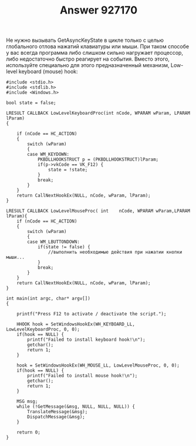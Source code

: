 ﻿---
title: "Answer 927170"
se.owner.user_id: 240512
se.owner.display_name: "MSDN.WhiteKnight"
se.owner.link: "https://ru.stackoverflow.com/users/240512/msdn-whiteknight"
se.answer_id: 927170
se.question_id: 926187
se.post_type: answer
se.score: 0
se.is_accepted: False
---
<p>Не нужно вызывать GetAsyncKeyState в цикле только с целью глобального отлова нажатий клавиатуры или мыши. При таком способе у вас всегда программа либо слишком сильно нагружает процессор, либо недостаточно быстро реагирует на события. Вместо этого, используйте специально для этого предназначенный механизм, Low-level keyboard (mouse) hook:</p>

<pre><code>#include &lt;stdio.h&gt;
#include &lt;stdlib.h&gt;
#include &lt;Windows.h&gt;

bool state = false;

LRESULT CALLBACK LowLevelKeyboardProc(int nCode, WPARAM wParam, LPARAM lParam)
{    

    if (nCode == HC_ACTION)
    {
        switch (wParam)
        {
        case WM_KEYDOWN:
            PKBDLLHOOKSTRUCT p = (PKBDLLHOOKSTRUCT)lParam;
            if(p-&gt;vkCode == VK_F12) {               
                state = !state;             
            }           
            break;
        }
    }
    return CallNextHookEx(NULL, nCode, wParam, lParam);
}

LRESULT CALLBACK LowLevelMouseProc( int    nCode, WPARAM wParam,LPARAM lParam){
    if (nCode == HC_ACTION)
    {
        switch (wParam)
        {
        case WM_LBUTTONDOWN:            
            if(state != false) {
                //выполнить необходимые действия при нажатии кнопки мыши...             
            }
            break;
        }
    }
    return CallNextHookEx(NULL, nCode, wParam, lParam);
}

int main(int argc, char* argv[])
{

    printf("Press F12 to activate / deactivate the script.");

    HHOOK hook = SetWindowsHookEx(WH_KEYBOARD_LL, LowLevelKeyboardProc, 0, 0);
    if(hook == NULL) {
        printf("Failed to install keyboard hook!\n");
        getchar();
        return 1;
    }

    hook = SetWindowsHookEx(WH_MOUSE_LL, LowLevelMouseProc, 0, 0);
    if(hook == NULL) {
        printf("Failed to install mouse hook!\n");
        getchar();
        return 1;
    }

    MSG msg;
    while (!GetMessage(&amp;msg, NULL, NULL, NULL)) {    
        TranslateMessage(&amp;msg);
        DispatchMessage(&amp;msg);
    }       

    return 0;
}
</code></pre>
